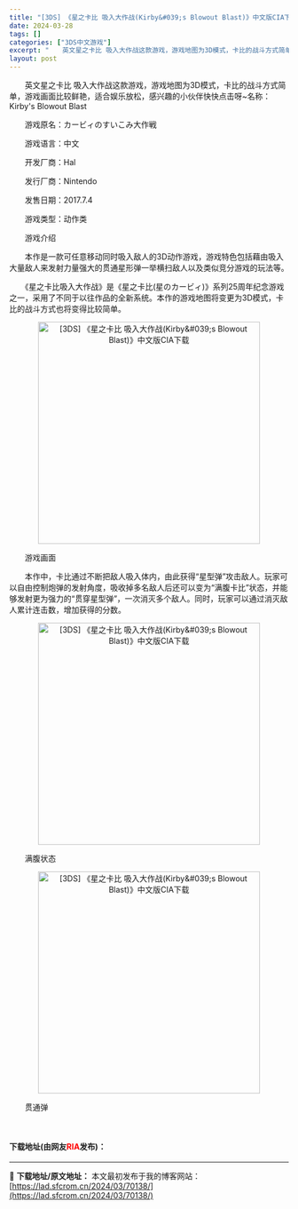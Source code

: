 ```yaml
---
title: "[3DS] 《星之卡比 吸入大作战(Kirby&#039;s Blowout Blast)》中文版CIA下载"
date: 2024-03-28
tags: []
categories: ["3DS中文游戏"]
excerpt: "　　英文星之卡比 吸入大作战这款游戏，游戏地图为3D模式，卡比的战斗方式简单，游戏画面比较鲜艳，适合娱乐放松，感兴趣的小伙伴快快点击呀~名称：Kirby&#039;s Blowout Blast 　　游戏原名：カービィのすいこみ大作戦 　　游戏语言：中文 　　开发厂商：Hal 　　发行厂商：Ninte&hellip;"
layout: post
---
```


 <p>　　英文星之卡比 吸入大作战这款游戏，游戏地图为3D模式，卡比的战斗方式简单，游戏画面比较鲜艳，适合娱乐放松，感兴趣的小伙伴快快点击呀~名称：Kirby&#39;s Blowout Blast</p> <p>　　游戏原名：カービィのすいこみ大作戦</p> <p>　　游戏语言：中文</p> <p>　　开发厂商：Hal</p> <p>　　发行厂商：Nintendo</p> <p>　　发售日期：2017.7.4</p> <p>　　游戏类型：动作类</p> <p>　　游戏介绍</p> <p>　　本作是一款可任意移动同时吸入敌人的3D动作游戏，游戏特色包括藉由吸入大量敌人来发射力量强大的贯通星形弹一举横扫敌人以及类似竞分游戏的玩法等。</p> <p>　　《星之卡比吸入大作战》是《星之卡比(星のカービィ)》系列25周年纪念游戏之一，采用了不同于以往作品的全新系统。本作的游戏地图将变更为3D模式，卡比的战斗方式也将变得比较简单。</p> <p align="center"><img align="" border="0" src="https://lad.sfcrom.cn/wp-content/uploads/2024/03/20240328_66052343b866c.webp" width="400" alt="[3DS] 《星之卡比 吸入大作战(Kirby&amp;#039;s Blowout Blast)》中文版CIA下载" /></p> <p>　　游戏画面</p> <p>　　本作中，卡比通过不断把敌人吸入体内，由此获得&ldquo;星型弹&rdquo;攻击敌人。玩家可以自由控制炮弹的发射角度，吸收掉多名敌人后还可以变为&ldquo;满腹卡比&rdquo;状态，并能够发射更为强力的&ldquo;贯穿星型弹&rdquo;，一次消灭多个敌人。同时，玩家可以通过消灭敌人累计连击数，增加获得的分数。</p> <p align="center"><img align="" border="0" src="https://lad.sfcrom.cn/wp-content/uploads/2024/03/20240328_660523442537e.webp" width="400" alt="[3DS] 《星之卡比 吸入大作战(Kirby&amp;#039;s Blowout Blast)》中文版CIA下载" /></p> <p>　　满腹状态</p> <p align="center"><img align="" border="0" src="https://lad.sfcrom.cn/wp-content/uploads/2024/03/20240328_660523447e0c0.webp" width="400" alt="[3DS] 《星之卡比 吸入大作战(Kirby&amp;#039;s Blowout Blast)》中文版CIA下载" /></p> <p>　　贯通弹</p> <p>&nbsp;</p> <p><h4>下载地址(由网友<font color="red">RIA</font>发布)：</h4></p> 

---
📖 **下载地址/原文地址：** 本文最初发布于我的博客网站：[https://lad.sfcrom.cn/2024/03/70138/](https://lad.sfcrom.cn/2024/03/70138/)
